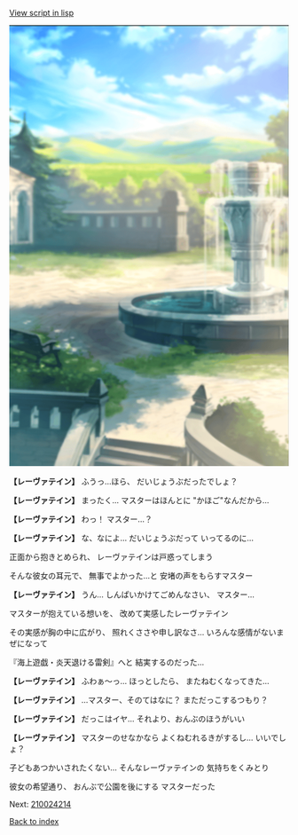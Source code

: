 [View script in lisp](../scripts/210024213.txt)

![sea_park_day.png](../images/backgrounds/sea_park_day.png)

**【レーヴァテイン】**
ふうっ…ほら、
だいじょうぶだったでしょ？

**【レーヴァテイン】**
まったく…
マスターはほんとに
"かほご"なんだから…

**【レーヴァテイン】**
わっ！
マスター…？

**【レーヴァテイン】**
な、なによ…
だいじょうぶだって
いってるのに…

正面から抱きとめられ、
レーヴァテインは戸惑ってしまう

そんな彼女の耳元で、
無事でよかった…と
安堵の声をもらすマスター

**【レーヴァテイン】**
うん…
しんぱいかけてごめんなさい、
マスター…

マスターが抱えている想いを、
改めて実感したレーヴァテイン

その実感が胸の中に広がり、
照れくささや申し訳なさ…
いろんな感情がないまぜになって

『海上遊戯・炎天退ける雷剣』へと
結実するのだった…

**【レーヴァテイン】**
ふわぁ～っ…
ほっとしたら、
またねむくなってきた…

**【レーヴァテイン】**
…マスター、そのてはなに？
まただっこするつもり？

**【レーヴァテイン】**
だっこはイヤ…
それより、おんぶのほうがいい

**【レーヴァテイン】**
マスターのせなかなら
よくねむれるきがするし…
いいでしょ？

子どもあつかいされたくない…
そんなレーヴァテインの
気持ちをくみとり

彼女の希望通り、
おんぶで公園を後にする
マスターだった


Next: [210024214](210024214.md)

[Back to index](index.md)
